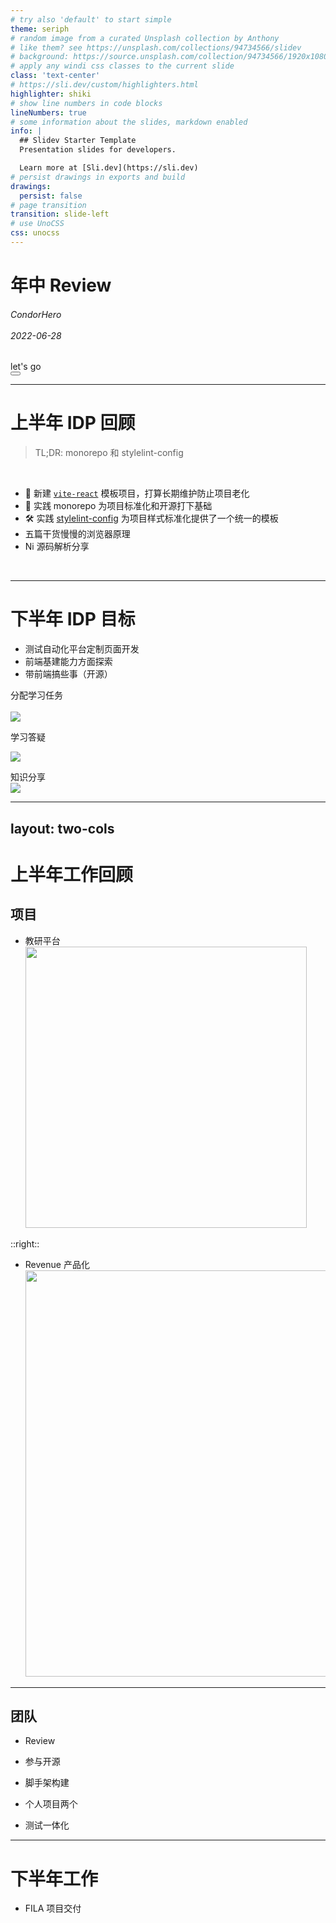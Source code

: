 ```yaml
---
# try also 'default' to start simple
theme: seriph
# random image from a curated Unsplash collection by Anthony
# like them? see https://unsplash.com/collections/94734566/slidev
# background: https://source.unsplash.com/collection/94734566/1920x1080
# apply any windi css classes to the current slide
class: 'text-center'
# https://sli.dev/custom/highlighters.html
highlighter: shiki
# show line numbers in code blocks
lineNumbers: true
# some information about the slides, markdown enabled
info: |
  ## Slidev Starter Template
  Presentation slides for developers.

  Learn more at [Sli.dev](https://sli.dev)
# persist drawings in exports and build
drawings:
  persist: false
# page transition
transition: slide-left
# use UnoCSS
css: unocss
---
```


# 年中 Review

<h6>
  CondorHero
  <br />
  <br />
  2022-06-28
</h6>

<div class="pt-12">
  <span @click="$slidev.nav.next" class="px-2 py-1 rounded cursor-pointer" hover="bg-white bg-opacity-10">
    let's go <carbon:arrow-right class="inline"/>
  </span>
</div>

<div class="abs-br m-6 flex gap-2">
  <button @click="$slidev.nav.openInEditor()" title="Open in Editor" class="text-xl icon-btn opacity-50 !border-none !hover:text-white">
    <carbon:edit />
  </button>
  <a href="https://github.com/condorheroblog/review-work" target="_blank" alt="GitHub"
    class="text-xl icon-btn opacity-50 !border-none !hover:text-white">
    <carbon-logo-github />
  </a>
</div>

<!--
The last comment block of each slide will be treated as slide notes. It will be visible and editable in Presenter Mode along with the slide. [Read more in the docs](https://sli.dev/guide/syntax.html#notes)
-->

---

# 上半年 IDP 回顾

> TL;DR: monorepo 和 stylelint-config

<br />

- 📃 新建 [`vite-react`](https://internal.cardopt.com/r/#/c/114290/) 模板项目，打算长期维护防止项目老化
- 📝 实践 monorepo 为项目标准化和开源打下基础
- 🛠 实践 [stylelint-config](https://github.com/condorheroblog/stylelint-config) 为项目样式标准化提供了一个统一的模板
- 五篇干货慢慢的浏览器原理
- Ni 源码解析分享

<br />

---

# 下半年 IDP 目标

- 测试自动化平台定制页面开发
- 前端基建能力方面探索
- 带前端搞些事（开源）

<div grid="~ cols-2 gap-2" m="-t-1">

<div>
  分配学习任务
  <br />
  <br />
  <img border="rounded" src="https://github.com/condorheroblog/review-work/assets/47056890/376e267f-fee0-4081-a548-2012d810c035" />
</div>

<div>


  学习答疑
  <br />

  <img border="rounded" src="https://github.com/condorheroblog/review-work/assets/47056890/32e015d3-6bd1-4d9c-8335-ce69998b5737" />

  知识分享
  <br />
  <img border="rounded" src="https://github.com/condorheroblog/review-work/assets/47056890/ab23c544-3f6f-4b9a-b888-68621f997c7f" />

</div>


</div>

---
layout: two-cols
---

# 上半年工作回顾

## 项目

- 教研平台
  <img border="rounded" width="450" src="https://github.com/condorheroblog/review-work/assets/47056890/81ef1ab2-5fe2-4817-a81d-6c320e4c7121" />

::right::


<div class="mt-18">

- Revenue 产品化
  <img border="rounded" width="650" src="https://github.com/condorheroblog/review-work/assets/47056890/99935b68-abb1-499f-adfa-f419ce3c8dbf" />
</div>

---

## 团队

- Review

- 参与开源

- 脚手架构建

- 个人项目两个

- 测试一体化

---

# 下半年工作

- FILA 项目交付
